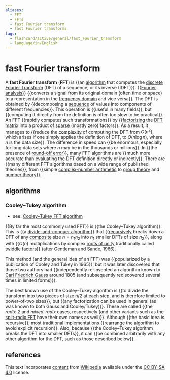 ```yaml
---
aliases:
  - FFT
  - FFTs
  - fast Fourier transform
  - fast Fourier transforms
tags:
  - flashcard/active/general/fast_Fourier_transform
  - language/in/English
---
```


# fast Fourier transform

A __fast Fourier transform__ (__FFT__) is {{an [algorithm](algorithm.md) that computes the [discrete Fourier Transform](discrete%20Fourier%20transform.md) (DFT) of a sequence, or its inverse (IDFT)}}. {{[Fourier analysis](Fourier%20analysis.md)}} {{converts a signal from its original domain (often time or space) to a representation in the [frequency domain](frequency%20domain.md) and vice versa}}. The DFT is obtained by {{decomposing a [sequence](sequence.md) of values into components of different frequencies}}. This operation is {{useful in many fields}}, but {{computing it directly from the definition is often too slow to be practical}}. An FFT {{rapidly computes such transformations}} by {{[factorizing](matrix%20decomposition.md) the [DFT matrix](DFT%20matrix.md) into a product of [sparse](sparse%20matrix.md) (mostly zero) factors}}. As a result, it manages to {{reduce the [complexity](computational%20complexity%20theory.md) of computing the DFT from $O(n^{2})$, which arises if one simply applies the definition of DFT, to $O(n\log n)$, where _n_ is the data size}}. The difference in speed can {{be enormous, especially for long data sets where _n_ may be in the thousands or millions}}. In {{the presence of [round-off error](round-off%20error.md)}}, many FFT algorithms are {{much more accurate than evaluating the DFT definition directly or indirectly}}. There are {{many different FFT algorithms based on a wide range of published theories}}, from {{simple [complex-number arithmetic](complex%20number.md) to [group theory](group%20theory.md) and [number theory](number%20theory.md)}}. <!--SR:!2024-11-29,68,310!2025-04-07,164,310!2024-11-12,56,310!2025-05-05,184,310!2025-06-29,231,330!2024-12-02,70,310!2025-07-04,235,330!2024-11-27,65,310!2025-05-08,188,310!2024-11-25,63,310!2024-11-14,56,310!2025-05-06,181,310!2024-11-13,56,310!2025-05-12,185,310-->

## algorithms

### Cooley–Tukey algorithm

- see: [Cooley–Tukey FFT algorithm](Cooley–Tukey%20FFT%20algorithm.md)

{{By far the most commonly used FFT}} is {{the Cooley–Tukey algorithm}}. This is {{a [divide-and-conquer algorithm](divide-and-conquer%20algorithm.md)}} that {{[recursively](recursion.md) breaks down a DFT of any [composite](composite%20number.md) size $n=n_{1}n_{2}$ into $n_{1}$ smaller DFTs of size $n_{2}$}}, along with {{$O(n)$ multiplications by complex [roots of unity](root%20of%20unity.md) traditionally called [twiddle factors](twiddle%20factor.md)}} (after Gentleman and Sande, 1966). <!--SR:!2024-11-19,61,310!2024-11-15,57,310!2024-11-23,61,310!2025-06-05,212,330!2024-11-30,68,310-->

This method (and the general idea of an FFT) was {{popularized by a publication of Cooley and Tukey in 1965}}, but it was later discovered that those two authors had {{independently re-invented an algorithm known to [Carl Friedrich Gauss](Carl%20Friedrich%20Gauss.md) around 1805 (and subsequently rediscovered several times in limited forms)}}. <!--SR:!2025-01-31,102,290!2024-12-23,74,270-->

The best known use of the Cooley–Tukey algorithm is {{to divide the transform into two pieces of size n/2 at each step, and is therefore limited to power-of-two sizes}}, but {{any factorization can be used in general (as was known to both Gauss and Cooley/Tukey)}}. These are called {{the _radix-2_ and _mixed-radix_ cases, respectively (and other variants such as the [split-radix FFT](Split-radix%20FFT%20algorithm.md) have their own names as well)}}. Although {{the basic idea is recursive}}, most traditional implementations {{rearrange the algorithm to avoid explicit recursion}}. Also, because {{the Cooley–Tukey algorithm breaks the DFT into smaller DFTs}}, it can {{be combined arbitrarily with any other algorithm for the DFT, such as those described below}}. <!--SR:!2025-04-06,161,310!2025-04-11,166,310!2025-06-25,228,330!2024-11-12,50,290!2025-05-11,188,310!2024-12-05,73,310!2024-11-22,60,310-->

## references

This text incorporates [content](https://en.wikipedia.org/wiki/fast_Fourier_transform) from [Wikipedia](Wikipedia.md) available under the [CC BY-SA 4.0](https://creativecommons.org/licenses/by-sa/4.0/) license.
